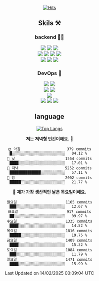 <div align="center">

[![Hits](https://hits.seeyoufarm.com/api/count/incr/badge.svg?url=https%3A%2F%2Fgithub.com%2Fzxcv9203%2Fhit-counter&count_bg=%23FF7272&title_bg=%23324C2E&icon=codeigniter.svg&icon_color=%23DD5B5B&title=%EB%B0%A9%EB%AC%B8%EC%9E%90&edge_flat=false)](https://hits.seeyoufarm.com)
  
## Skils ⚒️

### backend 🧑‍💻
  
<img src="https://img.shields.io/badge/Java-FF6600?style=flat-square&logo=buymeacoffee&logoColor=white"/>
<img src="https://img.shields.io/badge/Go-0099FF?style=flat-square&logo=go&logoColor=white"/>
<img src="https://img.shields.io/badge/Kotlin-7F52FF?style=flat-square&logo=kotlin&logoColor=white"/>
  
  
<br />
  
<img src="https://img.shields.io/badge/Spring-339933?style=flat-square&logo=Spring&logoColor=white"/>
<img src="https://img.shields.io/badge/Spring Boot-339933?style=flat-square&logo=Spring Boot&logoColor=white"/>
<img src="https://img.shields.io/badge/Spring Security-339933?style=flat-square&logo=Spring Security&logoColor=white"/>
  
<img src="https://img.shields.io/badge/Spring Data JPA-339933?style=flat-square&logo=Hibernate&logoColor=white"/>

<br />
  
  <img src="https://img.shields.io/badge/mysql-0099FF?style=flat-square&logo=mysql&logoColor=white"/>
  <img src="https://img.shields.io/badge/mariadb-0099FF?style=flat-square&logo=mariadb&logoColor=white"/>
  <img src="https://img.shields.io/badge/mongoDB-47A248?style=flat-square&logo=mongodb&logoColor=white"/>
  
  
### DevOps 🚀
  
  <img src="https://img.shields.io/badge/docker-2496ED?style=flat-square&logo=docker&logoColor=white"/>
  <img src="https://img.shields.io/badge/kubernetes-326CE5?style=flat-square&logo=kubernetes&logoColor=white"/>
  
  <br />
  
  <img src="https://img.shields.io/badge/Github Actions-2088FF?style=flat-square&logo=githubactions&logoColor=white"/>
  <img src="https://img.shields.io/badge/Jenkins-D24939?style=flat-square&logo=jenkins&logoColor=white"/>
  
  
  <br />
  <img src="https://img.shields.io/badge/terraform-7B42BC?style=flat-square&logo=terraform&logoColor=white"/>
  
  <br />
  <img src="https://img.shields.io/badge/Amazon AWS-232F3E?style=flat-square&logo=Amazon AWS&logoColor=white"/>

  <img src="https://img.shields.io/badge/GCP-4285F4?style=flat-square&logo=googlecloud&logoColor=white"/>
  <img src="https://img.shields.io/badge/NCP-03C75A?style=flat-square&logo=naver&logoColor=white"/>
  
  
## language

[![Top Langs](https://github-readme-stats.vercel.app/api/top-langs/?username=zxcv9203&hide=html&exclude_repo=zxcv9203.github.io,golB&theme=grate-gatsby)](https://github.com/zxcv9203/github-readme-stats)
  
<!--START_SECTION:waka-->
**저는 저녁형 인간이에요. 🦉** 

```text
🌞 아침                     379 commits         █░░░░░░░░░░░░░░░░░░░░░░░░   04.12 % 
🌆 낮　                     1564 commits        ████░░░░░░░░░░░░░░░░░░░░░   17.01 % 
🌃 저녁                     5252 commits        ██████████████░░░░░░░░░░░   57.11 % 
🌙 밤　                     2002 commits        █████░░░░░░░░░░░░░░░░░░░░   21.77 % 
```
📅 **제가 가장 생산적인 날은 목요일이에요.** 

```text
월요일                      1165 commits        ███░░░░░░░░░░░░░░░░░░░░░░   12.67 % 
화요일                      917 commits         ██░░░░░░░░░░░░░░░░░░░░░░░   09.97 % 
수요일                      1335 commits        ████░░░░░░░░░░░░░░░░░░░░░   14.52 % 
목요일                      1816 commits        █████░░░░░░░░░░░░░░░░░░░░   19.75 % 
금요일                      1409 commits        ████░░░░░░░░░░░░░░░░░░░░░   15.32 % 
토요일                      1084 commits        ███░░░░░░░░░░░░░░░░░░░░░░   11.79 % 
일요일                      1471 commits        ████░░░░░░░░░░░░░░░░░░░░░   15.99 % 
```



 Last Updated on 14/02/2025 00:09:04 UTC
<!--END_SECTION:waka-->
  
</div>

